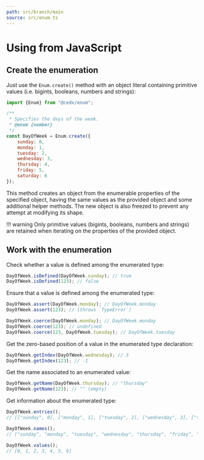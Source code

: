 ```yaml
---
path: src/branch/main
source: src/enum.ts
---
```


# Using from JavaScript

## Create the enumeration
Just use the `Enum.create()` method with an object literal containing primitive values (i.e. bigints, booleans, numbers and strings):

``` js
import {Enum} from "@cedx/enum";

/**
 * Specifies the days of the week.
 * @enum {number}
 */
const DayOfWeek = Enum.create({
	sunday: 0,
	monday: 1,
	tuesday: 2,
	wednesday: 3,
	thursday: 4,
	friday: 5,
	saturday: 6
});
```

This method creates an object from the enumerable properties of the specified object, having the same values as the provided object and some additional helper methods. The new object is also freezed to prevent any attempt at modifying its shape.

!!! warning
	Only primitive values (bigints, booleans, numbers and strings) are retained when iterating on the properties of the provided object.

## Work with the enumeration
Check whether a value is defined among the enumerated type:

``` js
DayOfWeek.isDefined(DayOfWeek.sunday); // true
DayOfWeek.isDefined(123); // false
```

Ensure that a value is defined among the enumerated type:

``` js
DayOfWeek.assert(DayOfWeek.monday); // DayOfWeek.monday
DayOfWeek.assert(123); // (throws `TypeError`)

DayOfWeek.coerce(DayOfWeek.monday); // DayOfWeek.monday
DayOfWeek.coerce(123); // undefined
DayOfWeek.coerce(123, DayOfWeek.tuesday); // DayOfWeek.tuesday
```

Get the zero-based position of a value in the enumerated type declaration:

``` js
DayOfWeek.getIndex(DayOfWeek.wednesday); // 3
DayOfWeek.getIndex(123); // -1
```

Get the name associated to an enumerated value:

``` js
DayOfWeek.getName(DayOfWeek.thursday); // "thursday"
DayOfWeek.getName(123); // "" (empty)
```

Get information about the enumerated type:

``` js
DayOfWeek.entries();
// [["sunday", 0], ["monday", 1], ["tuesday", 2], ["wednesday", 3], ["thursday", 4], ["friday", 5], ["saturday", 6]]

DayOfWeek.names();
// ["sunday", "monday", "tuesday", "wednesday", "thursday", "friday", "saturday"]

DayOfWeek.values();
// [0, 1, 2, 3, 4, 5, 6]
```

